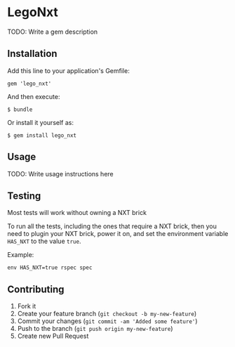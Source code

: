 # LegoNxt

TODO: Write a gem description

## Installation

Add this line to your application's Gemfile:

    gem 'lego_nxt'

And then execute:

    $ bundle

Or install it yourself as:

    $ gem install lego_nxt

## Usage

TODO: Write usage instructions here

## Testing

Most tests will work without owning a NXT brick

To run all the tests, including the ones that require a NXT brick, then you need to
plugin your NXT brick, power it on, and set the environment variable `HAS_NXT` to
the value `true`.

Example:

    env HAS_NXT=true rspec spec

## Contributing

1. Fork it
2. Create your feature branch (`git checkout -b my-new-feature`)
3. Commit your changes (`git commit -am 'Added some feature'`)
4. Push to the branch (`git push origin my-new-feature`)
5. Create new Pull Request
